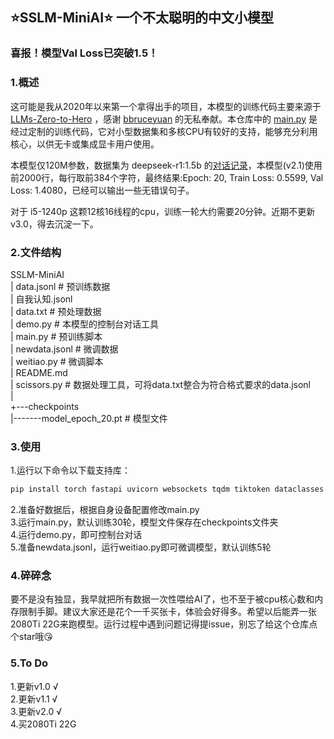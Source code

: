 ## ⭐SSLM-MiniAI⭐ 一个不太聪明的中文小模型

### 喜报！模型Val Loss已突破1.5！

### 1.概述
这可能是我从2020年以来第一个拿得出手的项目，本模型的训练代码主要来源于 [LLMs-Zero-to-Hero](https://github.com/bbruceyuan/LLMs-Zero-to-Hero) ，感谢 [bbruceyuan](https://github.com/bbruceyuan) 的无私奉献。本仓库中的 [main.py](https://github.com/Tanzongyouyi/SSLM-MiniAI/blob/main/main.py) 是经过定制的训练代码，它对小型数据集和多核CPU有较好的支持，能够充分利用核心，以供无卡或集成显卡用户使用。

本模型仅120M参数，数据集为 deepseek-r1:1.5b 的[对话记录](https://www.modelscope.cn/datasets/gongjy/minimind_dataset/file/view/master/r1_mix_1024.jsonl?id=68909&status=2)，本模型(v2.1)使用前2000行，每行取前384个字符，最终结果:Epoch: 20, Train Loss: 0.5599, Val Loss: 1.4080，已经可以输出一些无错误句子。

对于 i5-1240p 这颗12核16线程的cpu，训练一轮大约需要20分钟。近期不更新v3.0，得去沉淀一下。

### 2.文件结构
SSLM-MiniAI</br>
|   data.jsonl # 预训练数据</br>
|   自我认知.jsonl</br>
|   data.txt # 预处理数据</br>
|   demo.py # 本模型的控制台对话工具</br>
|   main.py # 预训练脚本</br>
|   newdata.jsonl # 微调数据</br>
|   weitiao.py # 微调脚本</br>
|   README.md</br>
|   scissors.py # 数据处理工具，可将data.txt整合为符合格式要求的data.jsonl</br>
|   </br>
+---checkpoints</br>
|-------model_epoch_20.pt # 模型文件</br>

### 3.使用
1.运行以下命令以下载支持库：

```bash
pip install torch fastapi uvicorn websockets tqdm tiktoken dataclasses
```

2.准备好数据后，根据自身设备配置修改main.py</br>
3.运行main.py，默认训练30轮，模型文件保存在checkpoints文件夹</br>
4.运行demo.py，即可控制台对话</br>
5.准备newdata.jsonl，运行weitiao.py即可微调模型，默认训练5轮

### 4.碎碎念

要不是没有独显，我早就把所有数据一次性喂给AI了，也不至于被cpu核心数和内存限制手脚。建议大家还是花个一千买张卡，体验会好得多。希望以后能弄一张2080Ti 22G来跑模型。运行过程中遇到问题记得提issue，别忘了给这个仓库点个star哦😘

### 5.To Do

1.更新v1.0 √</br>
2.更新v1.1 √</br>
3.更新v2.0 √</br>
4.买2080Ti 22G
